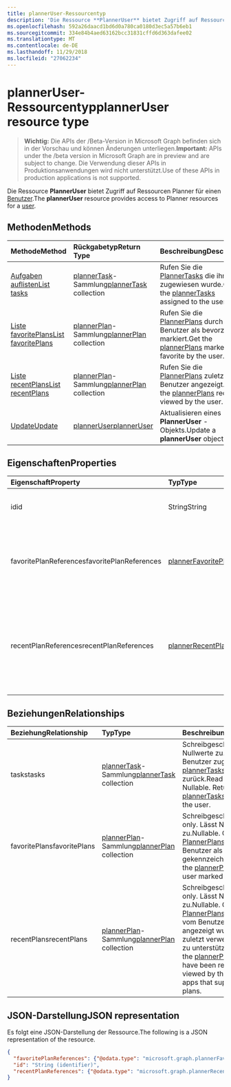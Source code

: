 ```yaml
---
title: plannerUser-Ressourcentyp
description: 'Die Ressource **PlannerUser** bietet Zugriff auf Ressourcen Planner für einen Benutzer. '
ms.openlocfilehash: 592a26daacd1bd6d0a780ca0180d3ec5a57b6eb1
ms.sourcegitcommit: 334e84b4aed63162bcc31831cffd6d363dafee02
ms.translationtype: MT
ms.contentlocale: de-DE
ms.lasthandoff: 11/29/2018
ms.locfileid: "27062234"
---
```

# <a name="planneruser-resource-type"></a><span data-ttu-id="94308-103">plannerUser-Ressourcentyp</span><span class="sxs-lookup"><span data-stu-id="94308-103">plannerUser resource type</span></span>

> <span data-ttu-id="94308-104">**Wichtig:** Die APIs der /Beta-Version in Microsoft Graph befinden sich in der Vorschau und können Änderungen unterliegen.</span><span class="sxs-lookup"><span data-stu-id="94308-104">**Important:** APIs under the /beta version in Microsoft Graph are in preview and are subject to change.</span></span> <span data-ttu-id="94308-105">Die Verwendung dieser APIs in Produktionsanwendungen wird nicht unterstützt.</span><span class="sxs-lookup"><span data-stu-id="94308-105">Use of these APIs in production applications is not supported.</span></span>

<span data-ttu-id="94308-106">Die Ressource **PlannerUser** bietet Zugriff auf Ressourcen Planner für einen [Benutzer](user.md).</span><span class="sxs-lookup"><span data-stu-id="94308-106">The **plannerUser** resource provides access to Planner resources for a [user](user.md).</span></span> 


## <a name="methods"></a><span data-ttu-id="94308-107">Methoden</span><span class="sxs-lookup"><span data-stu-id="94308-107">Methods</span></span>

| <span data-ttu-id="94308-108">Methode</span><span class="sxs-lookup"><span data-stu-id="94308-108">Method</span></span>           | <span data-ttu-id="94308-109">Rückgabetyp</span><span class="sxs-lookup"><span data-stu-id="94308-109">Return Type</span></span>    |<span data-ttu-id="94308-110">Beschreibung</span><span class="sxs-lookup"><span data-stu-id="94308-110">Description</span></span>|
|:---------------|:--------|:----------|
|[<span data-ttu-id="94308-111">Aufgaben auflisten</span><span class="sxs-lookup"><span data-stu-id="94308-111">List tasks</span></span>](../api/planneruser-list-tasks.md) |<span data-ttu-id="94308-112">[plannerTask](plannertask.md)-Sammlung</span><span class="sxs-lookup"><span data-stu-id="94308-112">[plannerTask](plannertask.md) collection</span></span>| <span data-ttu-id="94308-113">Rufen Sie die [PlannerTasks](plannertask.md) die ihm zugewiesen wurde.</span><span class="sxs-lookup"><span data-stu-id="94308-113">Get the [plannerTasks](plannertask.md) assigned to the user.</span></span>|
|[<span data-ttu-id="94308-114">Liste favoritePlans</span><span class="sxs-lookup"><span data-stu-id="94308-114">List favoritePlans</span></span>](../api/planneruser-list-favoriteplans.md) |<span data-ttu-id="94308-115">[plannerPlan](plannerplan.md)-Sammlung</span><span class="sxs-lookup"><span data-stu-id="94308-115">[plannerPlan](plannerplan.md) collection</span></span>| <span data-ttu-id="94308-116">Rufen Sie die [PlannerPlans](plannerplan.md) durch den Benutzer als bevorzugten markiert.</span><span class="sxs-lookup"><span data-stu-id="94308-116">Get the [plannerPlans](plannerplan.md) marked as favorite by the user.</span></span>|
|[<span data-ttu-id="94308-117">Liste recentPlans</span><span class="sxs-lookup"><span data-stu-id="94308-117">List recentPlans</span></span>](../api/planneruser-list-recentplans.md) |<span data-ttu-id="94308-118">[plannerPlan](plannerplan.md)-Sammlung</span><span class="sxs-lookup"><span data-stu-id="94308-118">[plannerPlan](plannerplan.md) collection</span></span>| <span data-ttu-id="94308-119">Rufen Sie die [PlannerPlans](plannerplan.md) zuletzt vom Benutzer angezeigt.</span><span class="sxs-lookup"><span data-stu-id="94308-119">Get the [plannerPlans](plannerplan.md) recently viewed by the user.</span></span>|
|[<span data-ttu-id="94308-120">Update</span><span class="sxs-lookup"><span data-stu-id="94308-120">Update</span></span>](../api/planneruser-update.md) | [<span data-ttu-id="94308-121">plannerUser</span><span class="sxs-lookup"><span data-stu-id="94308-121">plannerUser</span></span>](planneruser.md)| <span data-ttu-id="94308-122">Aktualisieren eines **PlannerUser** -Objekts.</span><span class="sxs-lookup"><span data-stu-id="94308-122">Update a **plannerUser** object.</span></span> |


## <a name="properties"></a><span data-ttu-id="94308-123">Eigenschaften</span><span class="sxs-lookup"><span data-stu-id="94308-123">Properties</span></span>
| <span data-ttu-id="94308-124">Eigenschaft</span><span class="sxs-lookup"><span data-stu-id="94308-124">Property</span></span>     | <span data-ttu-id="94308-125">Typ</span><span class="sxs-lookup"><span data-stu-id="94308-125">Type</span></span>   |<span data-ttu-id="94308-126">Beschreibung</span><span class="sxs-lookup"><span data-stu-id="94308-126">Description</span></span>|
|:---------------|:--------|:----------|
|<span data-ttu-id="94308-127">id</span><span class="sxs-lookup"><span data-stu-id="94308-127">id</span></span>|<span data-ttu-id="94308-128">String</span><span class="sxs-lookup"><span data-stu-id="94308-128">String</span></span>| <span data-ttu-id="94308-129">Schreibgeschützt.</span><span class="sxs-lookup"><span data-stu-id="94308-129">Read-only.</span></span> <span data-ttu-id="94308-130">Bezeichner des der plannerUser</span><span class="sxs-lookup"><span data-stu-id="94308-130">Identifier of the plannerUser</span></span>|
|<span data-ttu-id="94308-131">favoritePlanReferences</span><span class="sxs-lookup"><span data-stu-id="94308-131">favoritePlanReferences</span></span>|[<span data-ttu-id="94308-132">plannerFavoritePlanReferenceCollection</span><span class="sxs-lookup"><span data-stu-id="94308-132">plannerFavoritePlanReferenceCollection</span></span>](plannerfavoriteplanreferencecollection.md)| <span data-ttu-id="94308-133">Eine Auflistung mit der Verweise auf die Pläne, die der Benutzer als Favoriten gekennzeichnet hat.</span><span class="sxs-lookup"><span data-stu-id="94308-133">A collection containing the references to the plans that the user has marked as favorites.</span></span>|
|<span data-ttu-id="94308-134">recentPlanReferences</span><span class="sxs-lookup"><span data-stu-id="94308-134">recentPlanReferences</span></span>|[<span data-ttu-id="94308-135">plannerRecentPlanReferenceCollection</span><span class="sxs-lookup"><span data-stu-id="94308-135">plannerRecentPlanReferenceCollection</span></span>](plannerrecentplanreferencecollection.md)| <span data-ttu-id="94308-136">Eine Auflistung mit Verweisen auf die Pläne, die zuletzt vom Benutzer in apps angezeigt wurden, die zuletzt verwendete Pläne zu unterstützen.</span><span class="sxs-lookup"><span data-stu-id="94308-136">A collection containing references to the plans that were viewed recently by the user in apps that support recent plans.</span></span>|

## <a name="relationships"></a><span data-ttu-id="94308-137">Beziehungen</span><span class="sxs-lookup"><span data-stu-id="94308-137">Relationships</span></span>
| <span data-ttu-id="94308-138">Beziehung</span><span class="sxs-lookup"><span data-stu-id="94308-138">Relationship</span></span> | <span data-ttu-id="94308-139">Typ</span><span class="sxs-lookup"><span data-stu-id="94308-139">Type</span></span>   |<span data-ttu-id="94308-140">Beschreibung</span><span class="sxs-lookup"><span data-stu-id="94308-140">Description</span></span>|
|:---------------|:--------|:----------|
|<span data-ttu-id="94308-141">tasks</span><span class="sxs-lookup"><span data-stu-id="94308-141">tasks</span></span>|<span data-ttu-id="94308-142">[plannerTask](plannertask.md)-Sammlung</span><span class="sxs-lookup"><span data-stu-id="94308-142">[plannerTask](plannertask.md) collection</span></span>| <span data-ttu-id="94308-p103">Schreibgeschützt. Lässt Nullwerte zu. Gibt die dem Benutzer zugewiesenen [plannerTasks](plannertask.md) zurück.</span><span class="sxs-lookup"><span data-stu-id="94308-p103">Read-only. Nullable. Returns the [plannerTasks](plannertask.md) assigned to the user.</span></span>|
|<span data-ttu-id="94308-146">favoritePlans</span><span class="sxs-lookup"><span data-stu-id="94308-146">favoritePlans</span></span>|<span data-ttu-id="94308-147">[plannerPlan](plannerplan.md)-Sammlung</span><span class="sxs-lookup"><span data-stu-id="94308-147">[plannerPlan](plannerplan.md) collection</span></span>| <span data-ttu-id="94308-148">Schreibgeschützt.</span><span class="sxs-lookup"><span data-stu-id="94308-148">Read-only.</span></span> <span data-ttu-id="94308-149">Lässt Nullwerte zu.</span><span class="sxs-lookup"><span data-stu-id="94308-149">Nullable.</span></span> <span data-ttu-id="94308-150">Gibt die [PlannerPlans](plannerplan.md) , die der Benutzer als Favoriten gekennzeichnet.</span><span class="sxs-lookup"><span data-stu-id="94308-150">Returns the [plannerPlans](plannerplan.md) that the user marked as favorites.</span></span>|
|<span data-ttu-id="94308-151">recentPlans</span><span class="sxs-lookup"><span data-stu-id="94308-151">recentPlans</span></span>|<span data-ttu-id="94308-152">[plannerPlan](plannerplan.md)-Sammlung</span><span class="sxs-lookup"><span data-stu-id="94308-152">[plannerPlan](plannerplan.md) collection</span></span>| <span data-ttu-id="94308-153">Schreibgeschützt.</span><span class="sxs-lookup"><span data-stu-id="94308-153">Read-only.</span></span> <span data-ttu-id="94308-154">Lässt Nullwerte zu.</span><span class="sxs-lookup"><span data-stu-id="94308-154">Nullable.</span></span> <span data-ttu-id="94308-155">Gibt die [PlannerPlans](plannerplan.md) , die zuletzt vom Benutzer in apps angezeigt wurden, die zuletzt verwendete Pläne zu unterstützen.</span><span class="sxs-lookup"><span data-stu-id="94308-155">Returns the [plannerPlans](plannerplan.md) that have been recently viewed by the user in apps that support recent plans.</span></span> |

## <a name="json-representation"></a><span data-ttu-id="94308-156">JSON-Darstellung</span><span class="sxs-lookup"><span data-stu-id="94308-156">JSON representation</span></span>
<span data-ttu-id="94308-157">Es folgt eine JSON-Darstellung der Ressource.</span><span class="sxs-lookup"><span data-stu-id="94308-157">The following is a JSON representation of the resource.</span></span>

<!-- {
  "blockType": "resource",
  "optionalProperties": [

  ],
  "@odata.type": "microsoft.graph.plannerUser"
}-->

```json
{
  "favoritePlanReferences": {"@odata.type": "microsoft.graph.plannerFavoritePlanReferenceCollection"},
  "id": "String (identifier)",
  "recentPlanReferences": {"@odata.type": "microsoft.graph.plannerRecentPlanReferenceCollection"}
}

```

<!-- uuid: 8fcb5dbc-d5aa-4681-8e31-b001d5168d79
2015-10-25 14:57:30 UTC -->
<!-- {
  "type": "#page.annotation",
  "description": "plannerUser resource",
  "keywords": "",
  "section": "documentation",
  "tocPath": ""
}-->
